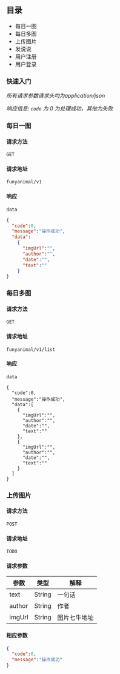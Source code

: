 ## 目录

- 每日一图
- 每日多图
- 上传图片
- 发说说
- 用户注册
- 用户登录

### 快速入门



*所有请求参数请求头均为application/json*

*响应信息:  `code` 为 0 为处理成功，其他为失败*



### 每日一图

#### 请求方法

`GET`

#### 请求地址

`funyanimal/v1`

#### 响应

`data`

```json
{
  "code":0,
  "message":"操作成功",
  "data":
    {
      "imgUrl":"",
      "author":"",
      "date":"",
      "text":""
    }
}
```







### 每日多图

#### 请求方法

`GET`

#### 请求地址

`funyanimal/v1/list`

#### 响应

`data`

```
{
  "code":0,
  "message":"操作成功",
  "data":[
    {
      "imgUrl":"",
      "author":"",
      "date":"",
      "text":""
    },
    {
      "imgUrl":"",
      "author":"",
      "date":"",
      "text":""
    }
  ]  
}
```





### 上传图片



#### 请求方法

`POST`

#### 请求地址

`TODO`

#### 请求参数

| 参数     | 类型     | 解释     |
| ------ | ------ | ------ |
| text   | String | 一句话    |
| author | String | 作者     |
| imgUrl | String | 图片七牛地址 |



#### 相应参数

```Json
{
  "code":0,
  "message":"操作成功"
}
```

